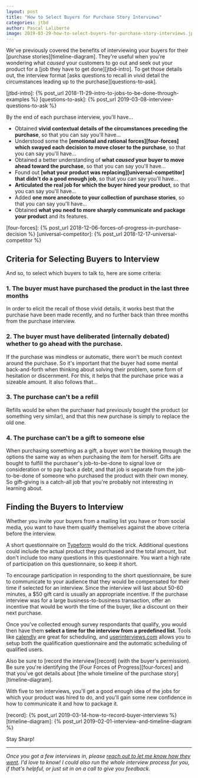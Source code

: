 ```yaml
---
layout: post
title: "How to Select Buyers for Purchase Story Interviews"
categories: jtbd
author: Pascal Laliberté
image: 2019-03-29-how-to-select-buyers-for-purchase-story-interviews.jpg
---
```


We've previously covered the benefits of interviewing your buyers for their [purchase stories][timeline-diagram]. They're useful when you're wondering what _caused_ your customers to go out and seek out your product for a [job they have to get done][jtbd-intro]. To get those details out, the interview format [asks questions to recall in vivid detail the circumstances leading up to the purchase][questions-to-ask].

[jtbd-intro]: {% post_url 2018-11-29-intro-to-jobs-to-be-done-through-examples %}
[questions-to-ask]: {% post_url 2019-03-08-interview-questions-to-ask %}

By the end of each purchase interview, you'll have...

* Obtained **vivid contextual details of the circumstances preceding the purchase**, so that you can say you'll have...
* Understood some the **[emotional and rational forces][four-forces] which swayed each decision to move closer to the purchase**, so that you can say you'll have...
* Obtained a better understanding of **what _caused_ your buyer to move ahead toward the purchase**, so that you can say you'll have...
* Found out **[what your product was replacing][universal-competitor] that didn't do a good enough job**, so that you can say you'll have...
* **Articulated the real job for which the buyer hired your product**, so that you can say you'll have...
* Added **one more anecdote to your collection of purchase stories**, so that you can say you'll have...
* Obtained **what you need to more sharply communicate and package your product** and its features.

[four-forces]: {% post_url 2018-12-06-forces-of-progress-in-purchase-decision %}
[universal-competitor]: {% post_url 2018-12-17-universal-competitor %}

## Criteria for Selecting Buyers to Interview

And so, to select which buyers to talk to, here are some criteria:

### 1. The buyer must have purchased the product in the last three months

In order to elicit the recall of those vivid details, it works best that the purchase have been made recently, and no further back than three months from the purchase interview.

### 2. The buyer must have deliberated (internally debated) whether to go ahead with the purchase.

If the purchase was mindless or automatic, there won't be much context around the purchase. So it's important that the buyer had some mental back-and-forth when thinking about solving their problem, some form of hesitation or discernment. For this, it helps that the purchase price was a sizeable amount. It also follows that...

### 3. The purchase can't be a refill

Refills would be when the purchaser had previously bought the product (or something very similar), and that this new purchase is simply to replace the old one.

### 4. The purchase can't be a gift to someone else

When purchasing something as a gift, a buyer won't be thinking through the options the same way as when purchasing the item for herself. Gifts are bought to fulfill the purchaser's job-to-be-done to signal love or consideration or to pay back a debt, and that job is separate from the job-to-be-done of someone who purchased the product with their own money. So gift-giving is a catch-all job that you're probably not interesting in learning about.

## Finding the Buyers to Interview

Whether you invite your buyers from a mailing list you have or from social media, you want to have them qualify themselves against the above criteria before the interview.

A short questionnaire on [Typeform][typeform] would do the trick. Additional questions could include the actual product they purchased and the total amount, but don't include too many questions in this questionnaire. You want a high rate of participation on this questionnaire, so keep it short.

[typeform]: https://typeform.com

To encourage participation in responding to the short questionnaire, be sure to communicate to your audience that they would be compensated for their time if selected for an interview. Since the interview will last about 50-60 minutes, a $50 gift card is usually an appropriate incentive. If the purchase interview was for a large business-to-business transaction, offer an incentive that would be worth the time of the buyer, like a discount on their next purchase.

Once you've collected enough survey respondants that qualify, you would then have them **select a time for the interview from a predefined list**. Tools like [calendly](https://calendly.com/) are great for scheduling, and [userinterviews.com](https://www.userinterviews.com) allows you to setup both the qualification questionnaire and the automatic scheduling of qualified users.

Also be sure to [record the interview][record] (with the buyer's permission). Be sure you're identifying the [Four Forces of Progress][four-forces] and that you've got details about [the whole timeline of the purchase story][timeline-diagram].

With five to ten interviews, you'll get a good enough idea of the jobs for which your product was hired to do, and you'll gain some new confidence in how to communicate it and how to package it.

[record]: {% post_url 2019-03-14-how-to-record-buyer-interviews %}
[timeline-diagram]: {% post_url 2019-02-01-interview-and-timeline-diagram %}

Stay Sharp!

---

_Once you got a few interviews in, please [reach out to let me know how they went](pascal@pascallaliberte.me). I'd love to know! I could also run the whole interview process for you, if that's helpful, or just sit in on a call to give you feedback._
